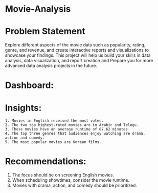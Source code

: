 # Movie-Analysis

# Problem Statement

Explore different aspects of the movie data such as popularity, rating, genre, and revenue, and create interactive reports and visualizations to showcase your findings.
This project will help us build your skills in data analysis, data visualization, and report creation and Prepare you for more advanced data analysis projects in the future.

# Dashboard:
# Insights:
    1. Movies in English received the most votes.
    2. The two top highest-rated movies are in Arabic and Telugu.
    3. These movies have an average runtime of 87.62 minutes.
    4. The top three genres that audiences enjoy watching are drama, action and comedy.
    5. The most popular movies are Korean films.
# Recommendations:
   1. The focus should be on screening English movies.
   2. When scheduling showtimes, consider the movie runtime.
   3. Movies with drama, action, and comedy should be prioritized.
